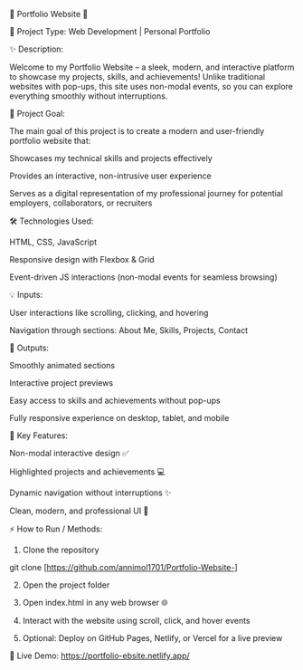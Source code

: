 🌟  Portfolio Website 🌟

🚀 Project Type: Web Development | Personal Portfolio

✨ Description:

Welcome to my Portfolio Website – a sleek, modern, and interactive platform to showcase my projects, skills, and achievements! Unlike traditional websites with pop-ups, this site uses non-modal events, so you can explore everything smoothly without interruptions.

🎯 Project Goal:

The main goal of this project is to create a modern and user-friendly portfolio website that:

Showcases my technical skills and projects effectively

Provides an interactive, non-intrusive user experience

Serves as a digital representation of my professional journey for potential employers, collaborators, or recruiters


🛠️ Technologies Used:

HTML, CSS, JavaScript

Responsive design with Flexbox & Grid

Event-driven JS interactions (non-modal events for seamless browsing)


💡 Inputs:

User interactions like scrolling, clicking, and hovering

Navigation through sections: About Me, Skills, Projects, Contact


🎯 Outputs:

Smoothly animated sections

Interactive project previews

Easy access to skills and achievements without pop-ups

Fully responsive experience on desktop, tablet, and mobile


🌈 Key Features:

Non-modal interactive design ✅

Highlighted projects and achievements 💻

Dynamic navigation without interruptions ✨

Clean, modern, and professional UI 🎨


⚡ How to Run / Methods:

1. Clone the repository

git clone [https://github.com/annimol1701/Portfolio-Website-]


2. Open the project folder


3. Open index.html in any web browser 🌐


4. Interact with the website using scroll, click, and hover events


5. Optional: Deploy on GitHub Pages, Netlify, or Vercel for a live preview



🔗 Live Demo:
  https://portfolio-ebsite.netlify.app/





